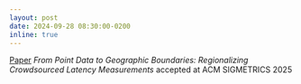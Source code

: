 ```yaml
---
layout: post
date: 2024-09-28 08:30:00-0200
inline: true
---
```


[Paper](https://arxiv.org/pdf/2405.11138) *From Point Data to Geographic Boundaries: Regionalizing Crowdsourced Latency Measurements* accepted at ACM SIGMETRICS 2025
